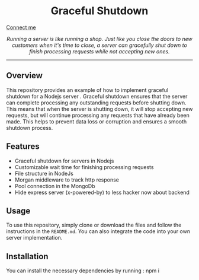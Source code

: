 <h1 align="center">Graceful Shutdown</h1>

<a align="center" href="https://www.linkedin.com/in/nand-kishore-ola/">Connect me
</a>


<p align="center">
  <i>Running a server is like running a shop. Just like you close the doors to new customers when it's time to close, a server can gracefully shut down to finish processing requests while not accepting new ones.</i>
</p>

---

## Overview

This repository provides an example of how to implement graceful shutdown for a Nodejs server . Graceful shutdown ensures that the server can complete processing any outstanding requests before shutting down.
 This means that when the server is shutting down, it will stop accepting new requests, but will continue processing any requests that have already been made. This helps to prevent data loss or corruption and ensures a smooth shutdown process.

## Features

- Graceful shutdown for servers in Nodejs
- Customizable wait time for finishing processing requests
- File structure in NodeJs
- Morgan middleware to track http response
- Pool connection in the MongoDb
- Hide express server (x-powered-by) to less hacker now about backend

## Usage

To use this repository, simply clone or download the files and follow the instructions in the `README.md`. You can also integrate the code into your own server implementation.

## Installation

You can install the necessary dependencies by running : npm i


